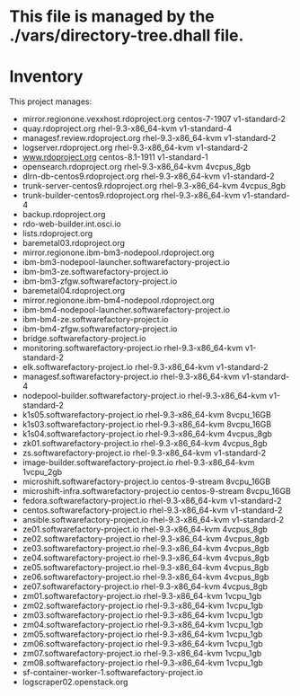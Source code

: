 # This file is managed by the ./vars/directory-tree.dhall file.
# Inventory

This project manages:

* mirror.regionone.vexxhost.rdoproject.org centos-7-1907 v1-standard-2
* quay.rdoproject.org rhel-9.3-x86_64-kvm v1-standard-4
* managesf.review.rdoproject.org rhel-9.3-x86_64-kvm v1-standard-2
* logserver.rdoproject.org rhel-9.3-x86_64-kvm v1-standard-2
* www.rdoproject.org centos-8.1-1911 v1-standard-1
* opensearch.rdoproject.org rhel-9.3-x86_64-kvm 4vcpus_8gb
* dlrn-db-centos9.rdoproject.org rhel-9.3-x86_64-kvm v1-standard-2
* trunk-server-centos9.rdoproject.org rhel-9.3-x86_64-kvm 4vcpus_8gb
* trunk-builder-centos9.rdoproject.org rhel-9.3-x86_64-kvm v1-standard-4
* backup.rdoproject.org 
* rdo-web-builder.int.osci.io 
* lists.rdoproject.org 
* baremetal03.rdoproject.org 
* mirror.regionone.ibm-bm3-nodepool.rdoproject.org 
* ibm-bm3-nodepool-launcher.softwarefactory-project.io 
* ibm-bm3-ze.softwarefactory-project.io 
* ibm-bm3-zfgw.softwarefactory-project.io 
* baremetal04.rdoproject.org 
* mirror.regionone.ibm-bm4-nodepool.rdoproject.org 
* ibm-bm4-nodepool-launcher.softwarefactory-project.io 
* ibm-bm4-ze.softwarefactory-project.io 
* ibm-bm4-zfgw.softwarefactory-project.io 
* bridge.softwarefactory-project.io 
* monitoring.softwarefactory-project.io rhel-9.3-x86_64-kvm v1-standard-2
* elk.softwarefactory-project.io rhel-9.3-x86_64-kvm v1-standard-2
* managesf.softwarefactory-project.io rhel-9.3-x86_64-kvm v1-standard-4
* nodepool-builder.softwarefactory-project.io rhel-9.3-x86_64-kvm v1-standard-2
* k1s05.softwarefactory-project.io rhel-9.3-x86_64-kvm 8vcpu_16GB
* k1s03.softwarefactory-project.io rhel-9.3-x86_64-kvm 8vcpu_16GB
* k1s04.softwarefactory-project.io rhel-9.3-x86_64-kvm 4vcpus_8gb
* zk01.softwarefactory-project.io rhel-9.3-x86_64-kvm 4vcpus_8gb
* zs.softwarefactory-project.io rhel-9.3-x86_64-kvm v1-standard-2
* image-builder.softwarefactory-project.io rhel-9.3-x86_64-kvm 1vcpu_2gb
* microshift.softwarefactory-project.io centos-9-stream 8vcpu_16GB
* microshift-infra.softwarefactory-project.io centos-9-stream 8vcpu_16GB
* fedora.softwarefactory-project.io rhel-9.3-x86_64-kvm v1-standard-2
* centos.softwarefactory-project.io rhel-9.3-x86_64-kvm v1-standard-2
* ansible.softwarefactory-project.io rhel-9.3-x86_64-kvm v1-standard-2
* ze01.softwarefactory-project.io rhel-9.3-x86_64-kvm 4vcpus_8gb
* ze02.softwarefactory-project.io rhel-9.3-x86_64-kvm 4vcpus_8gb
* ze03.softwarefactory-project.io rhel-9.3-x86_64-kvm 4vcpus_8gb
* ze04.softwarefactory-project.io rhel-9.3-x86_64-kvm 4vcpus_8gb
* ze05.softwarefactory-project.io rhel-9.3-x86_64-kvm 4vcpus_8gb
* ze06.softwarefactory-project.io rhel-9.3-x86_64-kvm 4vcpus_8gb
* ze07.softwarefactory-project.io rhel-9.3-x86_64-kvm 4vcpus_8gb
* zm01.softwarefactory-project.io rhel-9.3-x86_64-kvm 1vcpu_1gb
* zm02.softwarefactory-project.io rhel-9.3-x86_64-kvm 1vcpu_1gb
* zm03.softwarefactory-project.io rhel-9.3-x86_64-kvm 1vcpu_1gb
* zm04.softwarefactory-project.io rhel-9.3-x86_64-kvm 1vcpu_1gb
* zm05.softwarefactory-project.io rhel-9.3-x86_64-kvm 1vcpu_1gb
* zm06.softwarefactory-project.io rhel-9.3-x86_64-kvm 1vcpu_1gb
* zm07.softwarefactory-project.io rhel-9.3-x86_64-kvm 1vcpu_1gb
* zm08.softwarefactory-project.io rhel-9.3-x86_64-kvm 1vcpu_1gb
* sf-container-worker-1.softwarefactory-project.io 
* logscraper02.openstack.org 

